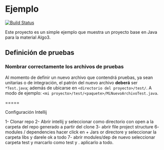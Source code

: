 Ejemplo                                                                                                                                                                 
==========

[![Build Status](https://nicopaez.ci.cloudbees.com/view/Algo3/job/proyecto-base-aglo3/badge/icon)](https://nicopaez.ci.cloudbees.com/view/Algo3/job/proyecto-base-aglo3/)

Este proyecto es un simple ejemplo que muestra un proyecto base en Java para la material Algo3.

## Definición de pruebas
### Nombrar correctamente los archivos de pruebas

Al momento de definir un nuevo archivo que contendrá pruebas, ya sean unitarias o de integración, el patrón del nuevo archivo **deberá** ser `*Test.java`; además de ubicarse en `<directorio del proyecto>/test/`. A modo de ejemplo: `<mi proyecto>/test/<paquete>/MiNuevoArchivoTest.java`.

=====

Configuración Intellij


1- Clonar repo
2- Abrir intellij y seleccionar como directorio con open a la carpeta del repo generado a partir del clone
3- abrir file project structure
6- modules / dependencies hacer click en + Jars or directore y seleccionar la carpeta libs y darele ok a todo
7- abrir modules/dep de nuevo  seleccionar carpeta test y marcarlo como test y . aplicarlo a todo.
